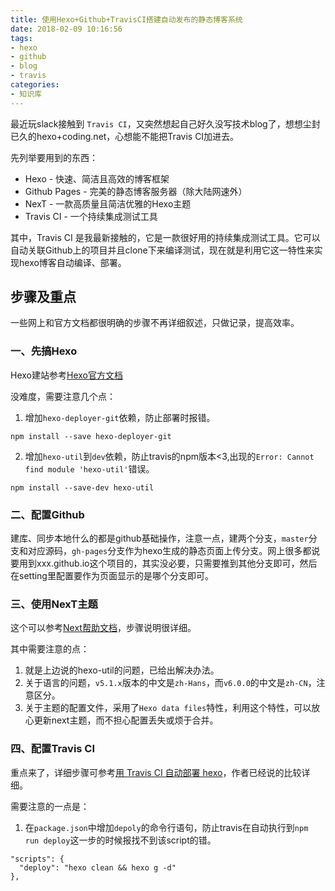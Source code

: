 ```yaml
---
title: 使用Hexo+Github+TravisCI搭建自动发布的静态博客系统
date: 2018-02-09 10:16:56
tags:
- hexo
- github
- blog
- travis
categories:
- 知识库
---
```


最近玩slack接触到 `Travis CI`，又突然想起自己好久没写技术blog了，想想尘封已久的hexo+coding.net，心想能不能把Travis CI加进去。

先列举要用到的东西：
* Hexo - 快速、简洁且高效的博客框架
* Github Pages - 完美的静态博客服务器（除大陆网速外）
* NexT - 一款高质量且简洁优雅的Hexo主题
* Travis CI - 一个持续集成测试工具

其中，Travis CI 是我最新接触的，它是一款很好用的持续集成测试工具。它可以自动关联Github上的项目并且clone下来编译测试，现在就是利用它这一特性来实现hexo博客自动编译、部署。

## 步骤及重点

一些网上和官方文档都很明确的步骤不再详细叙述，只做记录，提高效率。

### 一、先搞Hexo

Hexo建站参考[Hexo官方文档](https://hexo.io/zh-cn/docs/index.html)

没难度，需要注意几个点：
1. 增加`hexo-deployer-git`依赖，防止部署时报错。
```
npm install --save hexo-deployer-git
```
2. 增加`hexo-util`到`dev`依赖，防止travis的npm版本<3,出现的`Error: Cannot find module 'hexo-util'`错误。
```
npm install --save-dev hexo-util
```

### 二、配置Github

建库、同步本地什么的都是github基础操作，注意一点，建两个分支，`master`分支和对应源码，`gh-pages`分支作为hexo生成的静态页面上传分支。网上很多都说要用到xxx.github.io这个项目的，其实没必要，只需要推到其他分支即可，然后在setting里配置要作为页面显示的是哪个分支即可。

### 三、使用NexT主题

这个可以参考[Next帮助文档](https://github.com/iissnan/hexo-theme-next/blob/master/README.cn.md)，步骤说明很详细。

其中需要注意的点：
1. 就是上边说的hexo-util的问题，已给出解决办法。
2. 关于语言的问题，`v5.1.x`版本的中文是`zh-Hans`，而`v6.0.0`的中文是`zh-CN`，注意区分。
3. 关于主题的配置文件，采用了`Hexo data files`特性，利用这个特性，可以放心更新next主题，而不担心配置丢失或烦于合并。

### 四、配置Travis CI

重点来了，详细步骤可参考[用 Travis CI 自动部署 hexo](https://segmentfault.com/a/1190000004667156)，作者已经说的比较详细。

需要注意的一点是：
1. 在`package.json`中增加`depoly`的命令行语句，防止travis在自动执行到`npm run deploy`这一步的时候报找不到该script的错。
```
"scripts": {
  "deploy": "hexo clean && hexo g -d"
},
```